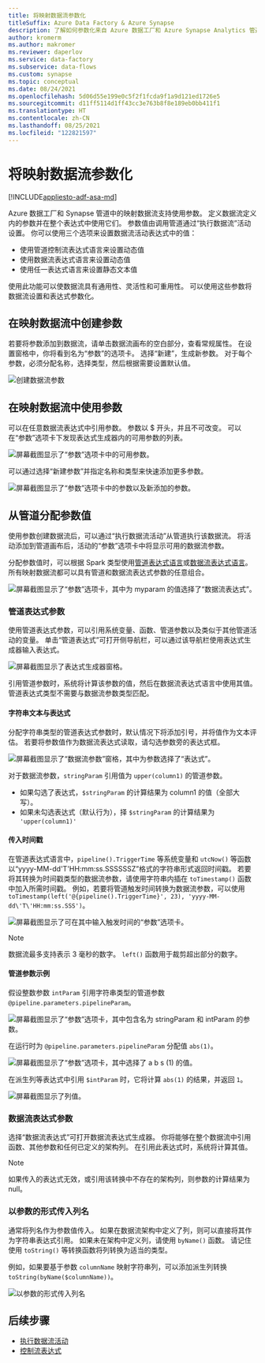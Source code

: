 ```yaml
---
title: 将映射数据流参数化
titleSuffix: Azure Data Factory & Azure Synapse
description: 了解如何参数化来自 Azure 数据工厂和 Azure Synapse Analytics 管道的映射数据流
author: kromerm
ms.author: makromer
ms.reviewer: daperlov
ms.service: data-factory
ms.subservice: data-flows
ms.custom: synapse
ms.topic: conceptual
ms.date: 08/24/2021
ms.openlocfilehash: 5d06d55e199e0c5f2f1fcda9f1a9d121ed1726e5
ms.sourcegitcommit: d11ff5114d1ff43cc3e763b8f8e189eb0bb411f1
ms.translationtype: HT
ms.contentlocale: zh-CN
ms.lasthandoff: 08/25/2021
ms.locfileid: "122821597"
---
```

# <a name="parameterizing-mapping-data-flows"></a>将映射数据流参数化

[!INCLUDE[appliesto-adf-asa-md](includes/appliesto-adf-asa-md.md)] 

Azure 数据工厂和 Synapse 管道中的映射数据流支持使用参数。 定义数据流定义内的参数并在整个表达式中使用它们。 参数值由调用管道通过“执行数据流”活动设置。 你可以使用三个选项来设置数据流活动表达式中的值：

* 使用管道控制流表达式语言来设置动态值
* 使用数据流表达式语言来设置动态值
* 使用任一表达式语言来设置静态文本值

使用此功能可以使数据流具有通用性、灵活性和可重用性。 可以使用这些参数将数据流设置和表达式参数化。

## <a name="create-parameters-in-a-mapping-data-flow"></a>在映射数据流中创建参数

若要将参数添加到数据流，请单击数据流画布的空白部分，查看常规属性。 在设置窗格中，你将看到名为“参数”的选项卡。 选择“新建”，生成新参数。 对于每个参数，必须分配名称，选择类型，然后根据需要设置默认值。

![创建数据流参数](media/data-flow/create-params.png "创建数据流参数")

## <a name="use-parameters-in-a-mapping-data-flow"></a>在映射数据流中使用参数 

可以在任意数据流表达式中引用参数。 参数以 $ 开头，并且不可改变。 可以在“参数”选项卡下发现表达式生成器内的可用参数的列表。

![屏幕截图显示了“参数”选项卡中的可用参数。](media/data-flow/parameter-expression.png "数据流参数表达式")

可以通过选择“新建参数”并指定名称和类型来快速添加更多参数。

![屏幕截图显示了“参数”选项卡中的参数以及新添加的参数。](media/data-flow/new-parameter-expression.png "数据流参数表达式")

## <a name="assign-parameter-values-from-a-pipeline"></a>从管道分配参数值

使用参数创建数据流后，可以通过“执行数据流活动”从管道执行该数据流。 将活动添加到管道画布后，活动的“参数”选项卡中将显示可用的数据流参数。

分配参数值时，可以根据 Spark 类型使用[管道表达式语言](control-flow-expression-language-functions.md)或[数据流表达式语言](data-flow-expression-functions.md)。 所有映射数据流都可以具有管道和数据流表达式参数的任意组合。

![屏幕截图显示了“参数”选项卡，其中为 myparam 的值选择了“数据流表达式”。](media/data-flow/parameter-assign.png "设置数据流参数")

### <a name="pipeline-expression-parameters"></a>管道表达式参数

使用管道表达式参数，可以引用系统变量、函数、管道参数以及类似于其他管道活动的变量。 单击“管道表达式”可打开侧导航栏，可以通过该导航栏使用表达式生成器输入表达式。

![屏幕截图显示了表达式生成器窗格。](media/data-flow/parameter-pipeline.png "设置数据流参数")

引用管道参数时，系统将计算该参数的值，然后在数据流表达式语言中使用其值。 管道表达式类型不需要与数据流参数类型匹配。 

#### <a name="string-literals-vs-expressions"></a>字符串文本与表达式

分配字符串类型的管道表达式参数时，默认情况下将添加引号，并将值作为文本评估。 若要将参数值作为数据流表达式读取，请勾选参数旁的表达式框。

![屏幕截图显示了“数据流参数”窗格，其中为参数选择了“表达式”。](media/data-flow/string-parameter.png "设置数据流参数")

对于数据流参数，`stringParam` 引用值为 `upper(column1)` 的管道参数。 

- 如果勾选了表达式，`$stringParam` 的计算结果为 column1 的值（全部大写）。
- 如果未勾选表达式（默认行为），择 `$stringParam` 的计算结果为 `'upper(column1)'`

#### <a name="passing-in-timestamps"></a>传入时间戳

在管道表达式语言中，`pipeline().TriggerTime` 等系统变量和 `utcNow()` 等函数以“yyyy-MM-dd\'T\'HH:mm:ss.SSSSSSZ”格式的字符串形式返回时间戳。 若要将其转换为时间戳类型的数据流参数，请使用字符串内插在 `toTimestamp()` 函数中加入所需时间戳。 例如，若要将管道触发时间转换为数据流参数，可以使用 `toTimestamp(left('@{pipeline().TriggerTime}', 23), 'yyyy-MM-dd\'T\'HH:mm:ss.SSS')`。 

![屏幕截图显示了可在其中输入触发时间的“参数”选项卡。](media/data-flow/parameter-timestamp.png "设置数据流参数")

> [!NOTE]
> 数据流最多支持表示 3 毫秒的数字。 `left()` 函数用于裁剪超出部分的数字。

#### <a name="pipeline-parameter-example"></a>管道参数示例

假设整数参数 `intParam` 引用字符串类型的管道参数 `@pipeline.parameters.pipelineParam`。 

![屏幕截图显示了“参数”选项卡，其中包含名为 stringParam 和 intParam 的参数。](media/data-flow/parameter-pipeline-2.png "设置数据流参数")

在运行时为 `@pipeline.parameters.pipelineParam` 分配值 `abs(1)`。

![屏幕截图显示了“参数”选项卡，其中选择了 a b s (1) 的值。](media/data-flow/parameter-pipeline-4.png "设置数据流参数")

在派生列等表达式中引用 `$intParam` 时，它将计算 `abs(1)` 的结果，并返回 `1`。 

![屏幕截图显示了列值。](media/data-flow/parameter-pipeline-3.png "设置数据流参数")

### <a name="data-flow-expression-parameters"></a>数据流表达式参数

选择“数据流表达式”可打开数据流表达式生成器。 你将能够在整个数据流中引用函数、其他参数和任何已定义的架构列。 在引用此表达式时，系统将计算其值。

> [!NOTE]
> 如果传入的表达式无效，或引用该转换中不存在的架构列，则参数的计算结果为 null。


### <a name="passing-in-a-column-name-as-a-parameter"></a>以参数的形式传入列名

通常将列名作为参数值传入。 如果在数据流架构中定义了列，则可以直接将其作为字符串表达式引用。 如果未在架构中定义列，请使用 `byName()` 函数。 请记住使用 `toString()` 等转换函数将列转换为适当的类型。

例如，如果要基于参数 `columnName` 映射字符串列，可以添加派生列转换 `toString(byName($columnName))`。

![以参数的形式传入列名](media/data-flow/parameterize-column-name.png "以参数的形式传入列名")

## <a name="next-steps"></a>后续步骤
* [执行数据流活动](control-flow-execute-data-flow-activity.md)
* [控制流表达式](control-flow-expression-language-functions.md)
